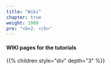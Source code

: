 ```yaml
---
title: "Wiki"
chapter: true
weight: 1000
pre: "<b>2. </b>"
---
```


#### WIKI pages for the tutorials

{{% children style="div" depth="3" %}}
